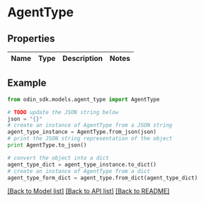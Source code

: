 # AgentType


## Properties

Name | Type | Description | Notes
------------ | ------------- | ------------- | -------------

## Example

```python
from odin_sdk.models.agent_type import AgentType

# TODO update the JSON string below
json = "{}"
# create an instance of AgentType from a JSON string
agent_type_instance = AgentType.from_json(json)
# print the JSON string representation of the object
print AgentType.to_json()

# convert the object into a dict
agent_type_dict = agent_type_instance.to_dict()
# create an instance of AgentType from a dict
agent_type_form_dict = agent_type.from_dict(agent_type_dict)
```
[[Back to Model list]](../README.md#documentation-for-models) [[Back to API list]](../README.md#documentation-for-api-endpoints) [[Back to README]](../README.md)


